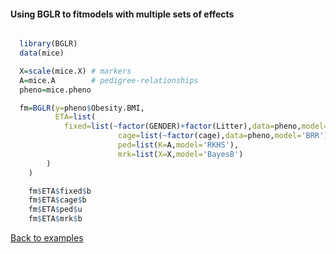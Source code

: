 #### Using BGLR to fitmodels with multiple sets of effects

```R

  library(BGLR)
  data(mice)

  X=scale(mice.X) # markers
  A=mice.A        # pedigree-relationships
  pheno=mice.pheno

  fm=BGLR(y=pheno$Obesity.BMI,
          ETA=list(
			fixed=list(~factor(GENDER)+factor(Litter),data=pheno,model='FIXED'),
                    	cage=list(~factor(cage),data=pheno,model='BRR'),
                    	ped=list(K=A,model='RKHS'),
                    	mrk=list(X=X,model='BayesB')
		)
	)

    fm$ETA$fixed$b
    fm$ETA$cage$b
    fm$ETA$ped$u
    fm$ETA$mrk$b
```
[Back to examples](https://github.com/gdlc/BGLR-R/blob/master/README.md)
